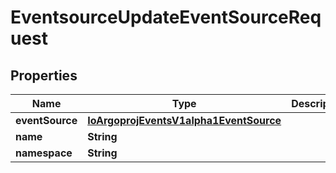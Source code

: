 
# EventsourceUpdateEventSourceRequest

## Properties
Name | Type | Description | Notes
------------ | ------------- | ------------- | -------------
**eventSource** | [**IoArgoprojEventsV1alpha1EventSource**](IoArgoprojEventsV1alpha1EventSource.md) |  |  [optional]
**name** | **String** |  |  [optional]
**namespace** | **String** |  |  [optional]



